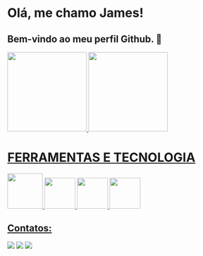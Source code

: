 # Olá, me chamo James!
## Bem-vindo ao meu perfil Github. 👋

<div>
<a href="https://github.com/jamesstuartpt">
<img loading="lazy" height="180em" src="https://github-readme-stats.vercel.app/api/top-langs/?username=jamesstuartpt&layout=compact&langs_count=7&theme=dracula"/>
<img loading="lazy" height="180em" src="https://github-readme-stats.vercel.app/api?username=jamesstuartpt&show_icons=true&theme=dracula&include_all_commits=true&count_private=true"/>
</div>

# FERRAMENTAS E TECNOLOGIA
<div>
  <img loading="lazy" src="https://cdn.jsdelivr.net/gh/devicons/devicon@latest/icons/python/python-original.svg" width="80"/>
  <img src="https://cdn.jsdelivr.net/gh/devicons/devicon@latest/icons/html5/html5-original.svg" width="70"/>
  <img src="https://cdn.jsdelivr.net/gh/devicons/devicon@latest/icons/css3/css3-original.svg" width="70"/>
  <img src="https://cdn.jsdelivr.net/gh/devicons/devicon@latest/icons/css3/css3-original.svg" width="70"/>
</div>

## Contatos:

<div>
  <a href="https://instagram.com/jamesstuartpt" target="_blank"><img loading="lazy" src="https://img.shields.io/badge/-Instagram-%23E4405F?style=for-the-badge&logo=instagram&logoColor=white" target="_blank"></a>
  <a href="mailto:jamesstuarttpt@gmail.com"><img loading="lazy" src="https://img.shields.io/badge/Gmail-D14836?style=for-the-badge&logo=gmail&logoColor=white" target="_blank"></a>
  <a href="https://www.linkedin.com/in/jamesstuartpt" target="_blank"><img loading="lazy" src="https://img.shields.io/badge/-LinkedIn-%230077B5?style=for-the-badge&logo=linkedin&logoColor=white" target="_blank"></a>   
</div>

